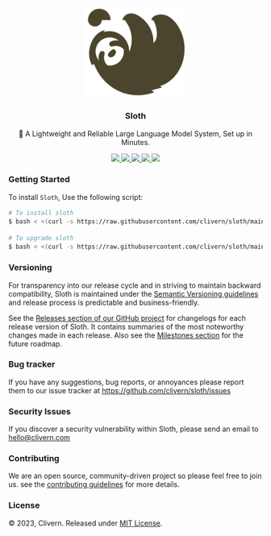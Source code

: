 <p align="center">
    <img alt="Sloth Logo" src="/static/logo.png?v=0.1.0" width="200" />
    <h3 align="center">Sloth</h3>
    <p align="center">🐺 A Lightweight and Reliable Large Language Model System, Set up in Minutes.</p>
    <p align="center">
        <a href="https://github.com/clivern/sloth/actions/workflows/api.yml">
            <img src="https://github.com/clivern/sloth/actions/workflows/api.yml/badge.svg">
        </a>
        <a href="https://github.com/clivern/sloth/releases">
            <img src="https://img.shields.io/badge/Version-v0.1.0-yellow.svg">
        </a>
        <a href="https://goreportcard.com/report/github.com/clivern/sloth">
            <img src="https://goreportcard.com/badge/github.com/clivern/sloth?v=0.1.0">
        </a>
        <a href="https://godoc.org/github.com/clivern/sloth">
            <img src="https://godoc.org/github.com/clivern/sloth?status.svg">
        </a>
        <a href="https://github.com/clivern/sloth/blob/main/LICENSE">
            <img src="https://img.shields.io/badge/LICENSE-MIT-orange.svg">
        </a>
    </p>
</p>


### Getting Started

To install `Sloth`, Use the following script:

```zsh
# To install sloth
$ bash < <(curl -s https://raw.githubusercontent.com/clivern/sloth/main/deployment/ubuntu/install.sh)

# To upgrade sloth
$ bash < <(curl -s https://raw.githubusercontent.com/clivern/sloth/main/deployment/ubuntu/upgrade.sh)
```


### Versioning

For transparency into our release cycle and in striving to maintain backward compatibility, Sloth is maintained under the [Semantic Versioning guidelines](https://semver.org/) and release process is predictable and business-friendly.

See the [Releases section of our GitHub project](https://github.com/clivern/sloth/releases) for changelogs for each release version of Sloth. It contains summaries of the most noteworthy changes made in each release. Also see the [Milestones section](https://github.com/clivern/sloth/milestones) for the future roadmap.


### Bug tracker

If you have any suggestions, bug reports, or annoyances please report them to our issue tracker at https://github.com/clivern/sloth/issues


### Security Issues

If you discover a security vulnerability within Sloth, please send an email to [hello@clivern.com](mailto:hello@clivern.com)


### Contributing

We are an open source, community-driven project so please feel free to join us. see the [contributing guidelines](CONTRIBUTING.md) for more details.


### License

© 2023, Clivern. Released under [MIT License](https://opensource.org/licenses/mit-license.php).
